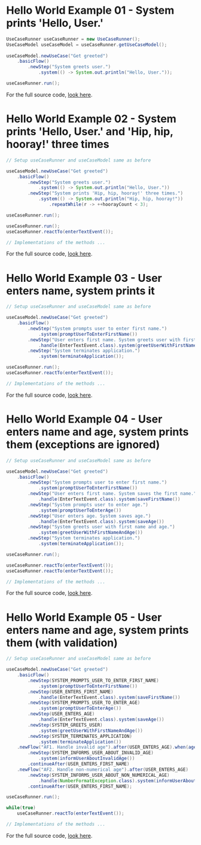 # Hello World Example 01 - System prints 'Hello, User.'
``` java
UseCaseRunner useCaseRunner = new UseCaseRunner();
UseCaseModel useCaseModel = useCaseRunner.getUseCaseModel();
		
useCaseModel.newUseCase("Get greeted")
	.basicFlow()
		.newStep("System greets user.")
			.system(() -> System.out.println("Hello, User."));

useCaseRunner.run();
```
For the full source code, [look here](https://github.com/bertilmuth/requirementsascode/blob/master/requirementsascodeexamples/helloworld/src/main/java/helloworld/HelloWorld01_PrintHelloUserExample.java).

# Hello World Example 02 - System prints 'Hello, User.' and 'Hip, hip, hooray!' three times
``` java
// Setup useCaseRunner and useCaseModel same as before 

useCaseModel.newUseCase("Get greeted")
	.basicFlow()
		.newStep("System greets user.")
			.system(() -> System.out.println("Hello, User."))
		.newStep("System prints 'Hip, hip, hooray!' three times.")
			.system(() -> System.out.println("Hip, hip, hooray!"))
				.repeatWhile(r -> ++hoorayCount < 3);

useCaseRunner.run();

useCaseRunner.run();
useCaseRunner.reactTo(enterTextEvent());

// Implementations of the methods ...
```
For the full source code, [look here](https://github.com/bertilmuth/requirementsascode/blob/master/requirementsascodeexamples/helloworld/src/main/java/helloworld/HelloWorld02_EnterNameExample.java).


# Hello World Example 03 - User enters name, system prints it
``` java
// Setup useCaseRunner and useCaseModel same as before 

useCaseModel.newUseCase("Get greeted")
	.basicFlow()
		.newStep("System prompts user to enter first name.")
			.system(promptUserToEnterFirstName())
		.newStep("User enters first name. System greets user with first name.")
			.handle(EnterTextEvent.class).system(greetUserWithFirstName())
		.newStep("System terminates application.")
			.system(terminateApplication());

useCaseRunner.run();
useCaseRunner.reactTo(enterTextEvent());

// Implementations of the methods ...
```
For the full source code, [look here](https://github.com/bertilmuth/requirementsascode/blob/master/requirementsascodeexamples/helloworld/src/main/java/helloworld/HelloWorld02_EnterNameExample.java).

# Hello World Example 04 - User enters name and age, system prints them (exceptions are ignored)
``` java
// Setup useCaseRunner and useCaseModel same as before 

useCaseModel.newUseCase("Get greeted")
	.basicFlow()
		.newStep("System prompts user to enter first name.")
			.system(promptUserToEnterFirstName())
		.newStep("User enters first name. System saves the first name.")
			.handle(EnterTextEvent.class).system(saveFirstName())
		.newStep("System prompts user to enter age.")
			.system(promptUserToEnterAge())
		.newStep("User enters age. System saves age.")
			.handle(EnterTextEvent.class).system(saveAge())
		.newStep("System greets user with first name and age.")
			.system(greetUserWithFirstNameAndAge())
		.newStep("System terminates application.")
			.system(terminateApplication());

useCaseRunner.run();

useCaseRunner.reactTo(enterTextEvent());
useCaseRunner.reactTo(enterTextEvent());

// Implementations of the methods ...
```
For the full source code, [look here](https://github.com/bertilmuth/requirementsascode/blob/master/requirementsascodeexamples/helloworld/src/main/java/helloworld/HelloWorld03_EnterNameAndAgeExample.java).

# Hello World Example 05 - User enters name and age, system prints them (with validation)
``` java
// Setup useCaseRunner and useCaseModel same as before 

useCaseModel.newUseCase("Get greeted")
	.basicFlow()
		.newStep(SYSTEM_PROMPTS_USER_TO_ENTER_FIRST_NAME)
			.system(promptUserToEnterFirstName())
		.newStep(USER_ENTERS_FIRST_NAME)
			.handle(EnterTextEvent.class).system(saveFirstName())
		.newStep(SYSTEM_PROMPTS_USER_TO_ENTER_AGE)
			.system(promptUserToEnterAge())
		.newStep(USER_ENTERS_AGE)
			.handle(EnterTextEvent.class).system(saveAge())
		.newStep(SYSTEM_GREETS_USER)
			.system(greetUserWithFirstNameAndAge())
		.newStep(SYSTEM_TERMINATES_APPLICATION)
			.system(terminateApplication())
	.newFlow("AF1. Handle invalid age").after(USER_ENTERS_AGE).when(ageIsInvalid())
		.newStep(SYSTEM_INFORMS_USER_ABOUT_INVALID_AGE)
			.system(informUserAboutInvalidAge())
		.continueAfter(USER_ENTERS_FIRST_NAME)
	.newFlow("AF2. Handle non-numerical age").after(USER_ENTERS_AGE)
		.newStep(SYSTEM_INFORMS_USER_ABOUT_NON_NUMERICAL_AGE)
			.handle(NumberFormatException.class).system(informUserAboutNonNumericalAge())
		.continueAfter(USER_ENTERS_FIRST_NAME);

useCaseRunner.run();

while(true)
	useCaseRunner.reactTo(enterTextEvent());	

// Implementations of the methods ...
```
For the full source code, [look here](https://github.com/bertilmuth/requirementsascode/blob/master/requirementsascodeexamples/helloworld/src/main/java/helloworld/HelloWorld04_EnterNameAndAgeWithValidationExample.java).

